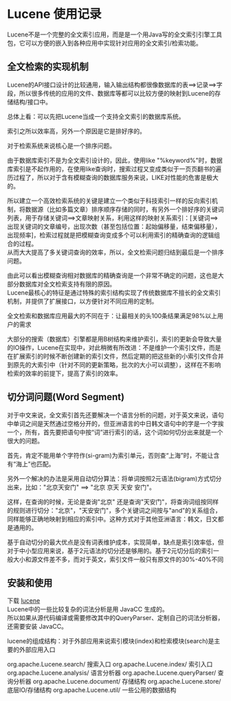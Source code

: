 # Lucene 使用记录


Lucene不是一个完整的全文索引应用，而是是一个用Java写的全文索引引擎工具包，它可以方便的嵌入到各种应用中实现针对应用的全文索引/检索功能。  

## 全文检索的实现机制


Lucene的API接口设计的比较通用，输入输出结构都很像数据库的表==>记录==>字段，所以很多传统的应用的文件、数据库等都可以比较方便的映射到Lucene的存储结构/接口中。  

总体上看：可以先把Lucene当成一个支持全文索引的数据库系统。  

索引之所以效率高，另外一个原因是它是排好序的。  

对于检索系统来说核心是一个排序问题。  


由于数据库索引不是为全文索引设计的，因此，使用like "%keyword%"时，数据库索引是不起作用的，在使用like查询时，搜索过程又变成类似于一页页翻书的遍历过程了，所以对于含有模糊查询的数据库服务来说，LIKE对性能的危害是极大的。  

所以建立一个高效检索系统的关键是建立一个类似于科技索引一样的反向索引机制，将数据源（比如多篇文章）排序顺序存储的同时，有另外一个排好序的关键词列表，用于存储关键词==>文章映射关系，利用这样的映射关系索引：\[关键词==>出现关键词的文章编号，出现次数（甚至包括位置：起始偏移量，结束偏移量），出现频率\]，检索过程就是把模糊查询变成多个可以利用索引的精确查询的逻辑组合的过程。  
从而大大提高了多关键词查询的效率，所以，全文检索问题归结到最后是一个排序问题。  


由此可以看出模糊查询相对数据库的精确查询是一个非常不确定的问题，这也是大部分数据库对全文检索支持有限的原因。  
Lucene最核心的特征是通过特殊的索引结构实现了传统数据库不擅长的全文索引机制，并提供了扩展接口，以方便针对不同应用的定制。  

全文检索和数据库应用最大的不同在于：让最相关的头100条结果满足98%以上用户的需求  


大部分的搜索（数据库）引擎都是用B树结构来维护索引，索引的更新会导致大量的IO操作，Lucene在实现中，对此稍微有所改进：不是维护一个索引文件，而是在扩展索引的时候不断创建新的索引文件，然后定期的把这些新的小索引文件合并到原先的大索引中（针对不同的更新策略，批次的大小可以调整），这样在不影响检索的效率的前提下，提高了索引的效率。  


## 切分词问题(Word Segment)

对于中文来说，全文索引首先还要解决一个语言分析的问题，对于英文来说，语句中单词之间是天然通过空格分开的，但亚洲语言的中日韩文语句中的字是一个字挨一个，所有，首先要把语句中按“词”进行索引的话，这个词如何切分出来就是一个很大的问题。  


首先，肯定不能用单个字符作(si-gram)为索引单元，否则查“上海”时，不能让含有“海上”也匹配。   


另外一个解决的办法是采用自动切分算法：将单词按照2元语法(bigram)方式切分出来，比如："北京天安门" ==> "北京 京天 天安 安门"。  

这样，在查询的时候，无论是查询"北京" 还是查询"天安门"，将查询词组按同样的规则进行切分："北京"，"天安安门"，多个关键词之间按与"and"的关系组合，同样能够正确地映射到相应的索引中。这种方式对于其他亚洲语言：韩文，日文都是通用的。  


基于自动切分的最大优点是没有词表维护成本，实现简单，缺点是索引效率低，但对于中小型应用来说，基于2元语法的切分还是够用的。基于2元切分后的索引一般大小和源文件差不多，而对于英文，索引文件一般只有原文件的30%-40%不同  


## 安装和使用


下载 [lucene][lucene-core]  
Lucene中的一些比较复杂的词法分析是用 JavaCC 生成的。  
所以如果从源代码编译或需要修改其中的QueryParser、定制自己的词法分析器，还需要安装 JavaCC。  


lucene的组成结构：对于外部应用来说索引模块(index)和检索模块(search)是主要的外部应用入口  


org.apache.Lucene.search/	搜索入口
org.apache.Lucene.index/	索引入口
org.apache.Lucene.analysis/	语言分析器
org.apache.Lucene.queryParser/	查询分析器
org.apache.Lucene.document/	存储结构
org.apache.Lucene.store/ 	底层IO/存储结构
org.apache.Lucene.util/	一些公用的数据结构












[lucene-core]: http://lucene.apache.org/core/

